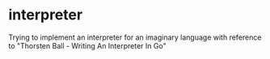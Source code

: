 # interpreter
Trying to implement an interpreter for an imaginary language with reference to "Thorsten Ball - Writing An Interpreter In Go"
